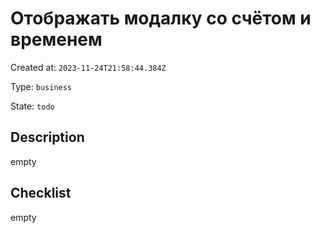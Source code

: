 # Отображать модалку со счётом и временем

Created at: `2023-11-24T21:58:44.384Z`

Type: `business`

State: `todo`

## Description
empty

## Checklist
empty
